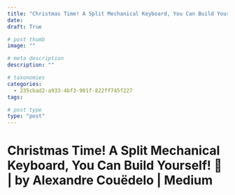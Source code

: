 ```yaml
---
title: "Christmas Time! A Split Mechanical Keyboard, You Can Build Yourself! 🎅 | by Alexandre Couëdelo | Medium"
date: 
draft: True

# post thumb
image: ""

# meta description
description: ""

# taxonomies
categories:
  - 235cbad2-a933-4bf3-901f-822ff745f227
tags:

# post type
type: "post"
---
```


# Christmas Time! A Split Mechanical Keyboard, You Can Build Yourself! 🎅 | by Alexandre Couëdelo | Medium